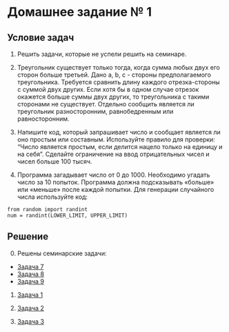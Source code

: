 # Домашнее задание № 1

## Условие задач

1. Решить задачи, которые не успели решить на семинаре.

2. Треугольник существует только тогда, когда сумма любых двух его сторон больше третьей. Дано a, b, c - стороны предполагаемого треугольника. Требуется сравнить длину каждого отрезка-стороны с суммой двух других. Если хотя бы в одном случае отрезок окажется больше суммы двух других, то треугольника с такими сторонами не существует. Отдельно сообщить является ли треугольник разносторонним, равнобедренным или равносторонним.

3. Напишите код, который запрашивает число и сообщает является ли оно простым или составным. Используйте правило для проверки: “Число является простым, если делится нацело только на единицу и на себя”. Сделайте ограничение на ввод отрицательных чисел и чисел больше 100 тысяч.

4. Программа загадывает число от 0 до 1000. Необходимо угадать число за 10 попыток. Программа
должна подсказывать «больше» или «меньше» после каждой попытки. Для генерации случайного
числа используйте код:
```
from random import randint
num = randint(LOWER_LIMIT, UPPER_LIMIT)
```

## Решение

0. Решены семинарские задачи: 
- [Задача 7](https://github.com/allseenn/pythondive/blob/main/01.Tasks/sem07.py)
- [Задача 8](https://github.com/allseenn/pythondive/blob/main/01.Tasks/sem08.py)
- [Задача 9](https://github.com/allseenn/pythondive/blob/main/01.Tasks/sem09.py)

1. [Задача 1](https://github.com/allseenn/pythondive/blob/main/01.Tasks/task01.py)

2. [Задача 2](https://github.com/allseenn/pythondive/blob/main/01.Tasks/task02.py)

3. [Задача 3](https://github.com/allseenn/pythondive/blob/main/01.Tasks/task03.py)